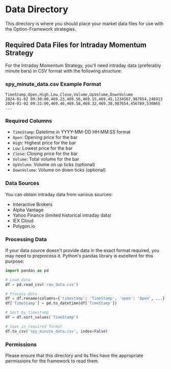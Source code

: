 # Data Directory

This directory is where you should place your market data files for use with the Option-Framework strategies.

## Required Data Files for Intraday Momentum Strategy

For the Intraday Momentum Strategy, you'll need intraday data (preferably minute bars) in CSV format with the following structure:

### spy_minute_data.csv Example Format

```
TimeStamp,Open,High,Low,Close,Volume,UpVolume,DownVolume
2024-01-02 09:30:00,469.23,469.56,469.15,469.45,1234567,987654,246913
2024-01-02 09:31:00,469.46,469.58,469.32,469.38,987654,456789,530865
...
```

### Required Columns

- `TimeStamp`: Datetime in YYYY-MM-DD HH:MM:SS format
- `Open`: Opening price for the bar
- `High`: Highest price for the bar
- `Low`: Lowest price for the bar
- `Close`: Closing price for the bar
- `Volume`: Total volume for the bar
- `UpVolume`: Volume on up ticks (optional)
- `DownVolume`: Volume on down ticks (optional)

### Data Sources

You can obtain intraday data from various sources:
- Interactive Brokers
- Alpha Vantage
- Yahoo Finance (limited historical intraday data)
- IEX Cloud
- Polygon.io

### Processing Data

If your data source doesn't provide data in the exact format required, you may need to preprocess it. Python's pandas library is excellent for this purpose:

```python
import pandas as pd

# Load data
df = pd.read_csv('raw_data.csv')

# Process data
df = df.rename(columns={'timestamp': 'TimeStamp', 'open': 'Open', ...})
df['TimeStamp'] = pd.to_datetime(df['TimeStamp'])

# Sort by timestamp
df = df.sort_values('TimeStamp')

# Save in required format
df.to_csv('spy_minute_data.csv', index=False)
```

### Permissions

Please ensure that this directory and its files have the appropriate permissions for the framework to read them. 